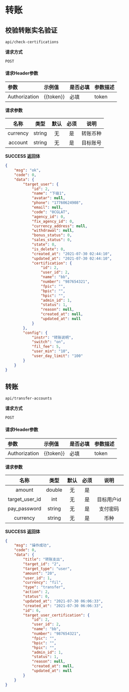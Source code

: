 # 转账

## 校验转账实名验证

`api/check-certifications`

**请求方式**

`POST`

#### 请求Header参数

| 参数          | 示例值    | 是否必填 | 参数描述 |
| :------------ | :-------- | :------- | :------- |
| Authorization | {{token}} | 必填     | token    |

**请求参数**

|  名称  |  类型  | 默认 | 必须 |         说明         |
| :----: | :----: | :--: | :--: | :------------------: |
|   currency   | string |  无  |  是  |        转账币种    |
|   account   | string |  无  |  是  |        目标账号    |


**SUCCESS 返回体**

```json
{
    "msg": "ok",
    "code": 0,
    "data": {
        "target_user": {
            "id": 2,
            "name": "下级1",
            "avatar": null,
            "phone": "17760624908",
            "email": null,
            "code": "0CGLAT",
            "agency_id": 0,
            "fix_agency_id": 0,
            "currency_address": null,
            "withdrawal": null,
            "bonus_status": 0,
            "sales_status": 0,
            "state": 0,
            "is_delete": 0,
            "created_at": "2021-07-30 02:44:10",
            "updated_at": "2021-07-30 02:44:10",
            "certification": {
                "id": 2,
                "user_id": 2,
                "name": "bb",
                "number": "987654321",
                "fpic": "",
                "bpic": "",
                "hpic": "",
                "admin_id": 1,
                "status": 1,
                "reason": null,
                "created_at": null,
                "updated_at": null
            }
        },
        "config": {
            "instr": "转账说明",
            "switch": "on",
            "fil_fee": 5,
            "user_min": "10",
            "user_day_limit": "100"
        }
    }
}
```

## 转账

`api/transfer-accounts`

**请求方式**

`POST`

#### 请求Header参数

| 参数          | 示例值    | 是否必填 | 参数描述 |
| :------------ | :-------- | :------- | :------- |
| Authorization | {{token}} | 必填     | token    |

**请求参数**

|  名称  |  类型  | 默认 | 必须 |         说明         |
| :----: | :----: | :--: | :--: | :------------------: |
| amount  |  double   |  无  |  是  |             |
| target_user_id  |  int   |  无  |   是 |       目标用户id       |
| pay_password  |  string   |  无  |   是 |       支付密码       |
|   currency   | string |  无  |  是  |        币种    |




**SUCCESS 返回体**

```json
{
    "msg": "操作成功",
    "code": 0,
    "data": {
        "title": "转账支出",
        "target_id": "2",
        "target_type": "user",
        "amount": "20",
        "user_id": 1,
        "currency": "fil",
        "type": "transfer",
        "action": 2,
        "status": 0,
        "updated_at": "2021-07-30 06:06:33",
        "created_at": "2021-07-30 06:06:33",
        "id": 6,
        "target_user_certification": {
            "id": 2,
            "user_id": 2,
            "name": "bb",
            "number": "987654321",
            "fpic": "",
            "bpic": "",
            "hpic": "",
            "admin_id": 1,
            "status": 1,
            "reason": null,
            "created_at": null,
            "updated_at": null
        }
    }
}
```
